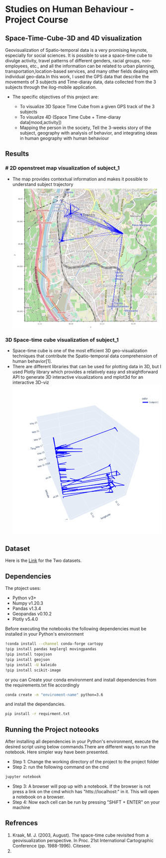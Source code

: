 # Studies on Human Behaviour -  Project Course
##  Space-Time-Cube-3D and 4D visualization

Geovisualization of Spatio-temporal data is a very promising keynote, especially for social sciences. It is possible to use a space-time cube to divulge activity, travel patterns of different genders, racial groups, non-employees, etc., and all the information can be related to urban planning, transportation,location-based services, and many other fields dealing with individual geo-data.In this work, I used the GPS data that describe the movements of 3 subjects and Time-diaray data, data collected from the 3 subjects through the ilog-mobile application. 

* The specific objectives of this project are:

  - To visualize 3D Space Time Cube from a given GPS track of the 3 subjects 
  - To visualize 4D (Space Time Cube + Time-diaray data[mood,activity])
  - Mapping the person in the society, Tell the 3-weeks story of the subject, geography with analysis of behavior, and integrating ideas in human geography with human behaviour
 
## Results
### # 2D openstreet map visualization of subject_1
* The map provides contextual information and makes it possible to understand subject trajectory
![img](map_images./sub_1traj.png)
### 3D Space-time cube visualization of subject_1
* Space-time cube is one of the most efficient 3D geo-visualization techniques that contribute the Spatio-temporal data comprehension of human behavior[1].
* There are different libraries that can be used for plotting data in 3D, but I used  Plotly library which provides a relatively easy and straightforward API to generate 3D interactive visualizations  and mplot3d for an interactive 3D-viz
![img](map_images./sub_1-3d.png)
## Dataset 
Here is the [Link](https://drive.google.com/file/d/1CfC9VytolQJkGfcluuuo5vmLKWrj-XCq/view?usp=sharing) for the Two datasets.

## Dependencies
The ptoject uses:
- Python v3+
- Numpy v1.20.3
- Pandas v1.3.4
- Geopandas v0.10.2
- Plotly v5.4.0

Before executing the notebooks the following  dependencies must be installed in your Python's environment

```bash
!conda install --channel conda-forge cartopy 
!pip install pandas keplergl movingpandas 
!pip install topojson 
!pip install geojson
!pip install -U kaleido
!pip install scikit-image
```

or you can Create your conda environment and install dependencies from the requirements.txt file accordingly

```bash
conda create -n "enviroment-name" python=3.6
```

and install the dependancies.
```bash
pip install -r requirment.txt
```

## Running the  Project noteooks

After installing all dependencies in your Python's environment, execute the desired script using below commands.There are different ways to run the notebook. Here simpler way have been presented. 

* Step 1: Change the working directory of the project to the project folder
* Step 2: run the following command on the cmd
```bash
jupyter notebook
```
* Step 3: A browser will pop up with a notebook. If the browser is not press a link on the cmd which has "htts://localhost:" in it. This will open a notebook on a browser.
* Step 4: Now each cell can be run by pressing "SHiFT + ENTER" on your machine
## Refrences
1. Kraak, M. J. (2003, August). The space-time cube revisited from a geovisualization perspective. In Proc. 21st International Cartographic Conference (pp. 1988-1996). Citeseer.
2.
